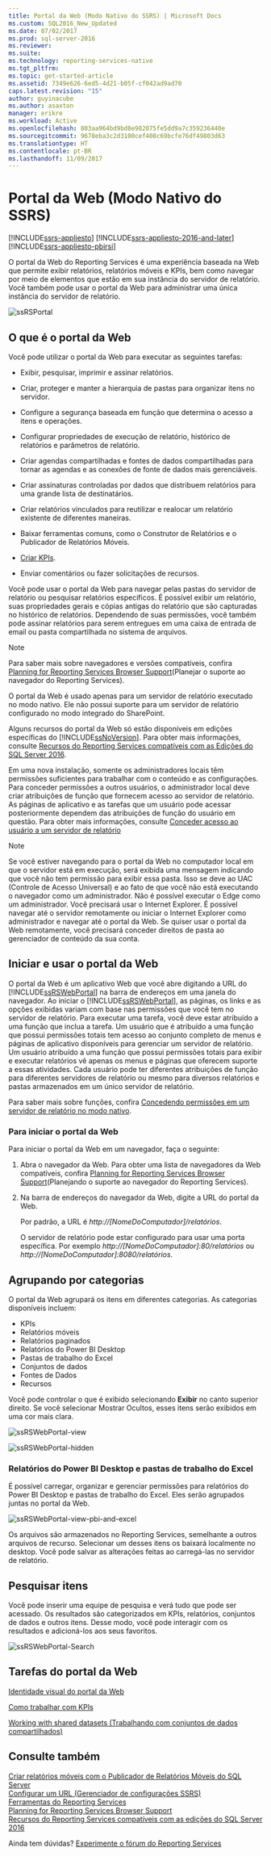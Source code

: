 ```yaml
---
title: Portal da Web (Modo Nativo do SSRS) | Microsoft Docs
ms.custom: SQL2016_New_Updated
ms.date: 07/02/2017
ms.prod: sql-server-2016
ms.reviewer: 
ms.suite: 
ms.technology: reporting-services-native
ms.tgt_pltfrm: 
ms.topic: get-started-article
ms.assetid: 7349e626-6ed5-4d21-b05f-cf042ad9ad70
caps.latest.revision: "15"
author: guyinacube
ms.author: asaxton
manager: erikre
ms.workload: Active
ms.openlocfilehash: 803aa964bd9bd8e982075fe5dd9a7c359236440e
ms.sourcegitcommit: 9678eba3c2d3100cef408c69bcfe76df49803d63
ms.translationtype: HT
ms.contentlocale: pt-BR
ms.lasthandoff: 11/09/2017
---
```

# <a name="web-portal-ssrs-native-mode"></a>Portal da Web (Modo Nativo do SSRS)

[!INCLUDE[ssrs-appliesto](../includes/ssrs-appliesto.md)] [!INCLUDE[ssrs-appliesto-2016-and-later](../includes/ssrs-appliesto-2016-and-later.md)] [!INCLUDE[ssrs-appliesto-pbirsi](../includes/ssrs-appliesto-pbirs.md)]

O portal da Web do Reporting Services é uma experiência baseada na Web que permite exibir relatórios, relatórios móveis e KPIs, bem como navegar por meio de elementos que estão em sua instância do servidor de relatório. Você também pode usar o portal da Web para administrar uma única instância do servidor de relatório.

![ssRSPortal](../reporting-services/media/ssrsportal.png)

## <a name="what-is-the-web-portal"></a>O que é o portal da Web

Você pode utilizar o portal da Web para executar as seguintes tarefas:

- Exibir, pesquisar, imprimir e assinar relatórios.

- Criar, proteger e manter a hierarquia de pastas para organizar itens no servidor.

- Configure a segurança baseada em função que determina o acesso a itens e operações.

- Configurar propriedades de execução de relatório, histórico de relatórios e parâmetros de relatório.

- Criar agendas compartilhadas e fontes de dados compartilhadas para tornar as agendas e as conexões de fonte de dados mais gerenciáveis.

- Criar assinaturas controladas por dados que distribuem relatórios para uma grande lista de destinatários.

- Criar relatórios vinculados para reutilizar e realocar um relatório existente de diferentes maneiras.

- Baixar ferramentas comuns, como o Construtor de Relatórios e o Publicador de Relatórios Móveis.

- [Criar KPIs](../reporting-services/working-with-kpis-in-reporting-services.md).

- Enviar comentários ou fazer solicitações de recursos.

Você pode usar o portal da Web para navegar pelas pastas do servidor de relatório ou pesquisar relatórios específicos. É possível exibir um relatório, suas propriedades gerais e cópias antigas do relatório que são capturadas no histórico de relatórios. Dependendo de suas permissões, você também pode assinar relatórios para serem entregues em uma caixa de entrada de email ou pasta compartilhada no sistema de arquivos.

> [!NOTE]
> Para saber mais sobre navegadores e versões compatíveis, confira [Planning for Reporting Services Browser Support](../reporting-services/browser-support-for-reporting-services-and-power-view.md)(Planejar o suporte ao navegador do Reporting Services).

O portal da Web é usado apenas para um servidor de relatório executado no modo nativo. Ele não possui suporte para um servidor de relatório configurado no modo integrado do SharePoint.

Alguns recursos do portal da Web só estão disponíveis em edições específicas do [!INCLUDE[ssNoVersion](../includes/ssnoversion.md)]. Para obter mais informações, consulte [Recursos do Reporting Services compatíveis com as Edições do SQL Server 2016](../reporting-services/reporting-services-features-supported-by-the-editions-of-sql-server-2016.md).

Em uma nova instalação, somente os administradores locais têm permissões suficientes para trabalhar com o conteúdo e as configurações. Para conceder permissões a outros usuários, o administrador local deve criar atribuições de função que fornecem acesso ao servidor de relatório. As páginas de aplicativo e as tarefas que um usuário pode acessar posteriormente dependem das atribuições de função do usuário em questão. Para obter mais informações, consulte [Conceder acesso ao usuário a um servidor de relatório](security/grant-user-access-to-a-report-server-report-manager.md)

> [!NOTE]
> Se você estiver navegando para o portal da Web no computador local em que o servidor está em execução, será exibida uma mensagem indicando que você não tem permissão para exibir essa pasta. Isso se deve ao UAC (Controle de Acesso Universal) e ao fato de que você não está executando o navegador como um administrador. Não é possível executar o Edge como um administrador. Você precisará usar o Internet Explorer. É possível navegar até o servidor remotamente ou iniciar o Internet Explorer como administrador e navegar até o portal da Web. Se quiser usar o portal da Web remotamente, você precisará conceder direitos de pasta ao gerenciador de conteúdo da sua conta.  

## <a name="start-and-use-the-web-portal"></a>Iniciar e usar o portal da Web

O portal da Web é um aplicativo Web que você abre digitando a URL do [!INCLUDE[ssRSWebPortal](../includes/ssrswebportal.md)] na barra de endereços em uma janela do navegador. Ao iniciar o [!INCLUDE[ssRSWebPortal](../includes/ssrswebportal.md)], as páginas, os links e as opções exibidas variam com base nas permissões que você tem no servidor de relatório. Para executar uma tarefa, você deve estar atribuído a uma função que inclua a tarefa.  Um usuário que é atribuído a uma função que possui permissões totais tem acesso ao conjunto completo de menus e páginas de aplicativo disponíveis para gerenciar um servidor de relatório. Um usuário atribuído a uma função que possui permissões totais para exibir e executar relatórios vê apenas os menus e páginas que oferecem suporte a essas atividades. Cada usuário pode ter diferentes atribuições de função para diferentes servidores de relatório ou mesmo para diversos relatórios e pastas armazenados em um único servidor de relatório.

Para saber mais sobre funções, confira [Concedendo permissões em um servidor de relatório no modo nativo](../reporting-services/security/granting-permissions-on-a-native-mode-report-server.md).

### <a name="start-the-web-portal"></a>Para iniciar o portal da Web

Para iniciar o portal da Web em um navegador, faça o seguinte:

1. Abra o navegador da Web. Para obter uma lista de navegadores da Web compatíveis, confira [Planning for Reporting Services Browser Support](../reporting-services/browser-support-for-reporting-services-and-power-view.md)(Planejando o suporte ao navegador do Reporting Services).

2. Na barra de endereços do navegador da Web, digite a URL do portal da Web.

    Por padrão, a URL é *http://[NomeDoComputador]/relatórios*.

    O servidor de relatório pode estar configurado para usar uma porta específica. Por exemplo *http://[NomeDoComputador]:80/relatórios* ou *http://[NomeDoComputador]:8080/relatórios*.

## <a name="grouping-by-categories"></a>Agrupando por categorias

O portal da Web agrupará os itens em diferentes categorias. As categorias disponíveis incluem:

- KPIs
- Relatórios móveis
- Relatórios paginados
- Relatórios do Power BI Desktop
- Pastas de trabalho do Excel
- Conjuntos de dados
- Fontes de Dados
- Recursos

Você pode controlar o que é exibido selecionando **Exibir** no canto superior direito. Se você selecionar Mostrar Ocultos, esses itens serão exibidos em uma cor mais clara.

![ssRSWebPortal-view](../reporting-services/media/ssrswebportal-view.png)

![ssRSWebPortal-hidden](../reporting-services/media/ssrswebportal-hidden.png)

### <a name="power-bi-desktop-reports-and-excel-workbooks"></a>Relatórios do Power BI Desktop e pastas de trabalho do Excel

É possível carregar, organizar e gerenciar permissões para relatórios do Power BI Desktop e pastas de trabalho do Excel. Eles serão agrupados juntas no portal da Web.

![ssRSWebPortal-view-pbi-and-excel](../reporting-services/media/ssrswebportal-view-pbi-and-excel.png)

Os arquivos são armazenados no Reporting Services, semelhante a outros arquivos de recurso. Selecionar um desses itens os baixará localmente no desktop. Você pode salvar as alterações feitas ao carregá-las no servidor de relatório.

## <a name="search-for-items"></a>Pesquisar itens

Você pode inserir uma equipe de pesquisa e verá tudo que pode ser acessado. Os resultados são categorizados em KPIs, relatórios, conjuntos de dados e outros itens. Desse modo, você pode interagir com os resultados e adicioná-los aos seus favoritos.

![ssRSWebPortal-Search](../reporting-services/media/ssrswebportal-search.png)

## <a name="web-portal-tasks"></a>Tarefas do portal da Web

[Identidade visual do portal da Web](../reporting-services/branding-the-web-portal.md)

[Como trabalhar com KPIs](../reporting-services/working-with-kpis-in-reporting-services.md)

[Working with shared datasets (Trabalhando com conjuntos de dados compartilhados)](../reporting-services/work-with-shared-datasets-web-portal.md)

## <a name="see-also"></a>Consulte também

[Criar relatórios móveis com o Publicador de Relatórios Móveis do SQL Server](../reporting-services/mobile-reports/create-mobile-reports-with-sql-server-mobile-report-publisher.md)  
[Configurar um URL (Gerenciador de configurações SSRS)](../reporting-services/install-windows/configure-a-url-ssrs-configuration-manager.md)  
[Ferramentas do Reporting Services](../reporting-services/tools/reporting-services-tools.md)  
[Planning for Reporting Services Browser Support](../reporting-services/browser-support-for-reporting-services-and-power-view.md)  
[Recursos do Reporting Services compatíveis com as edições do SQL Server 2016](../reporting-services/reporting-services-features-supported-by-the-editions-of-sql-server-2016.md)  

Ainda tem dúvidas? [Experimente o fórum do Reporting Services](http://go.microsoft.com/fwlink/?LinkId=620231)
